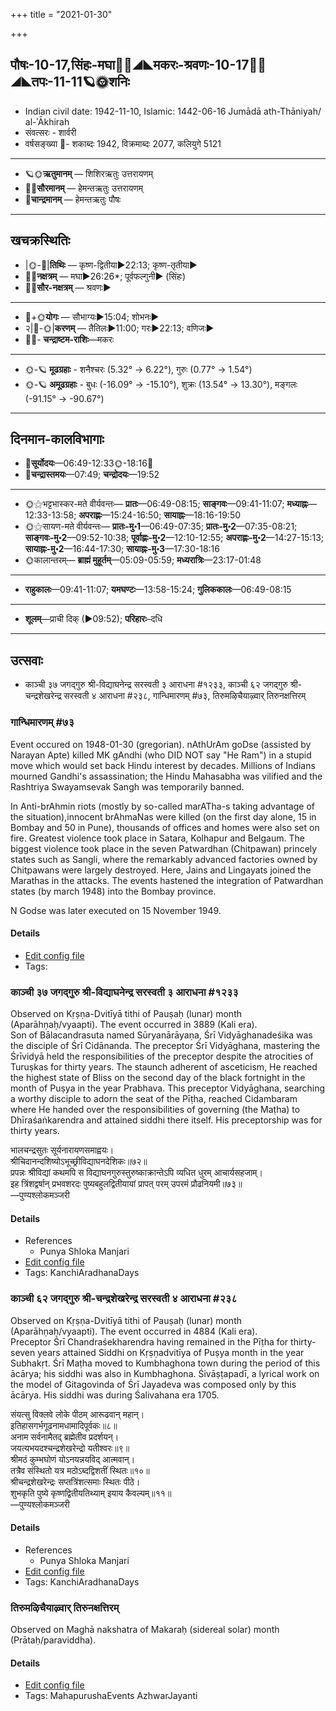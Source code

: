 +++
title = "2021-01-30"

+++
## पौषः-10-17,सिंहः-मघा🌛🌌◢◣मकरः-श्रवणः-10-17🌌🌞◢◣तपः-11-11🪐🌞शनिः
- Indian civil date: 1942-11-10, Islamic: 1442-06-16 Jumādā ath-Thāniyah/ al-ʾĀkhirah
- संवत्सरः - शार्वरी
- वर्षसङ्ख्या 🌛- शकाब्दः 1942, विक्रमाब्दः 2077, कलियुगे 5121
___________________
- 🪐🌞**ऋतुमानम्** — शिशिरऋतुः उत्तरायणम्
- 🌌🌞**सौरमानम्** — हेमन्तऋतुः उत्तरायणम्
- 🌛**चान्द्रमानम्** — हेमन्तऋतुः पौषः
___________________


## खचक्रस्थितिः
- |🌞-🌛|**तिथिः** — कृष्ण-द्वितीया►22:13; कृष्ण-तृतीया►  
- 🌌🌛**नक्षत्रम्** — मघा►26:26*; पूर्वफल्गुनी► (सिंहः)  
- 🌌🌞**सौर-नक्षत्रम्** — श्रवणः►  
___________________
- 🌛+🌞**योगः** — सौभाग्यः►15:04; शोभनः►  
- २|🌛-🌞|**करणम्** — तैतिलः►11:00; गरः►22:13; वणिजः►  
- 🌌🌛- **चन्द्राष्टम-राशिः**—मकरः  
___________________
- 🌞-🪐 **मूढग्रहाः** - शनैश्चरः (5.32° → 6.22°), गुरुः (0.77° → 1.54°)
- 🌞-🪐 **अमूढग्रहाः** - बुधः (-16.09° → -15.10°), शुक्रः (13.54° → 13.30°), मङ्गलः (-91.15° → -90.67°)
___________________


## दिनमान-कालविभागाः
- 🌅**सूर्योदयः**—06:49-12:33🌞️-18:16🌇  
- 🌛**चन्द्रास्तमयः**—07:49; **चन्द्रोदयः**—19:52  
___________________
- 🌞⚝भट्टभास्कर-मते वीर्यवन्तः— **प्रातः**—06:49-08:15; **साङ्गवः**—09:41-11:07; **मध्याह्नः**—12:33-13:58; **अपराह्णः**—15:24-16:50; **सायाह्नः**—18:16-19:50  
- 🌞⚝सायण-मते वीर्यवन्तः— **प्रातः-मु॰1**—06:49-07:35; **प्रातः-मु॰2**—07:35-08:21; **साङ्गवः-मु॰2**—09:52-10:38; **पूर्वाह्णः-मु॰2**—12:10-12:55; **अपराह्णः-मु॰2**—14:27-15:13; **सायाह्नः-मु॰2**—16:44-17:30; **सायाह्नः-मु॰3**—17:30-18:16  
- 🌞कालान्तरम्— **ब्राह्मं मुहूर्तम्**—05:09-05:59; **मध्यरात्रिः**—23:17-01:48  
___________________
- **राहुकालः**—09:41-11:07; **यमघण्टः**—13:58-15:24; **गुलिककालः**—06:49-08:15  
___________________
- **शूलम्**—प्राची दिक् (►09:52); **परिहारः**–दधि  
___________________

## उत्सवाः
- काञ्ची ३७ जगद्गुरु श्री-विद्याघनेन्द्र सरस्वती ३ आराधना #१२३३, काञ्ची ६२ जगद्गुरु श्री-चन्द्रशेखरेन्द्र सरस्वती ४ आराधना #२३८, गान्धिमारणम् #७३, तिरुमऴिचैयाऴ्वार् तिरुनक्षत्तिरम्
### गान्धिमारणम् #७३

Event occured on 1948-01-30 (gregorian). nAthUrAm goDse (assisted by Narayan Apte) killed MK gAndhi (who DID NOT say "He Ram") in a stupid move which would set back Hindu interest by decades. Millions of Indians mourned Gandhi's assassination; the Hindu Mahasabha was vilified and the Rashtriya Swayamsevak Sangh was temporarily banned.

In Anti-brAhmin riots (mostly by so-called marATha-s taking advantage of the situation),innocent brAhmaNas were killed (on the first day alone, 15 in Bombay and 50 in Pune), thousands of offices and homes were also set on fire. Greatest violence took place in Satara, Kolhapur and Belgaum. The biggest violence took place in the seven Patwardhan (Chitpawan) princely states such as Sangli, where the remarkably advanced factories owned by Chitpawans were largely destroyed. Here, Jains and Lingayats joined the Marathas in the attacks. The events hastened the integration of Patwardhan states (by march 1948) into the Bombay province.

N Godse was later executed on 15 November 1949.

#### Details
- [Edit config file](https://github.com/jyotisham/adyatithi/blob/master/mahApuruSha/xatra-later/gregorian/day/01/30/gAndhi-mAraNam.toml)
- Tags: 


### काञ्ची ३७ जगद्गुरु श्री-विद्याघनेन्द्र सरस्वती ३ आराधना #१२३३

Observed on Kṛṣṇa-Dvitīyā tithi of Pauṣaḥ (lunar) month (Aparāhṇaḥ/vyaapti). The event occurred in 3889 (Kali era).  
Son of Bālacandrasuta named Sūryanārāyaṇa, Śrī Vidyāghanadeśika was the disciple of Śrī Cidānanda. The preceptor Śrī Vidyāghana, mastering the Śrīvidyā held the responsibilities of the preceptor despite the atrocities of Turuṣkas for thirty years. The staunch adherent of asceticism, He reached the highest state of Bliss on the second day of the black fortnight in the month of Puṣya in the year Prabhava. This preceptor Vidyāghana, searching a worthy disciple to adorn the seat of the Pīṭha, reached Cidambaram where He handed over the responsibilities of governing (the Maṭha) to Dhīraśaṅkarendra and attained siddhi there itself. His preceptorship was for thirty years.

भालचन्द्रसुतः सूर्यनारायणसमाह्वयः।  
श्रीचिदानन्दशिष्योऽभूच्छ्रीविद्याघनदेशिकः॥७२॥  
प्रपन्नः श्रीविद्यां कथमपि स विद्याघनगुरुस्तुरुष्काक्रान्तेऽपि व्यधित धुरम् आचार्यसहजाम्।  
इह त्रिंशद्वर्षान् प्रभवशरदः पुष्यबहुलद्वितीयायां प्रापत् परम् उपरमं प्रौढनियमी॥७३॥  
—पुण्यश्लोकमञ्जरी



#### Details
- References
  - Punya Shloka Manjari
- [Edit config file](https://github.com/jyotisham/adyatithi/blob/master/mahApuruSha/kAnchI-maTha/lunar_month/tithi/10/17/kAJcI_37_jagadguru_zrI~vidyAghanEndra_sarasvatI_3_ArAdhanA.toml)
- Tags: KanchiAradhanaDays


### काञ्ची ६२ जगद्गुरु श्री-चन्द्रशेखरेन्द्र सरस्वती ४ आराधना #२३८

Observed on Kṛṣṇa-Dvitīyā tithi of Pauṣaḥ (lunar) month (Aparāhṇaḥ/vyaapti). The event occurred in 4884 (Kali era).  
Preceptor Śrī Chandraśekharendra having remained in the Pīṭha for thirty-seven years attained Siddhi on Kṛṣṇadvitīya of Puṣya month in the year Subhakṛt. Śrī Maṭha moved to Kumbhaghona town during the period of this ācārya; his siddhi was also in Kumbhaghona. Śivāṣṭapadī, a lyrical work on the model of Gitagovinda of Śrī Jayadeva was composed only by this ācārya. His siddhi was during Śalivahana era 1705.

संयत्सु विक्लवे लोके पीठम् आरूढवान् महान्।  
इतिहासगर्भगूढनामधामादिपूर्वकः॥८॥  
अनाम सर्वनामैतद् ब्रह्मेतीव प्रदर्शयन्।  
जयत्यभयदश्चन्द्रशेखरेन्द्रो यतीश्वरः॥९॥  
श्रीमठं कुम्भघोणं योऽनयन्नयविद् आत्मवान्।  
तत्रैव संस्थितो यत्र मठोऽब्दद्विशतीं स्थितः॥१०॥  
श्रीचन्द्रशेखरेन्द्रः सप्तत्रिंशत्समाः स्थितः पीठे।  
शुभकृति पुष्ये कृष्णद्वितीयतिथ्याम् इयाय कैवल्यम्॥११॥  
—पुण्यश्लोकमञ्जरी



#### Details
- References
  - Punya Shloka Manjari
- [Edit config file](https://github.com/jyotisham/adyatithi/blob/master/mahApuruSha/kAnchI-maTha/lunar_month/tithi/10/17/kAJcI_62_jagadguru_zrI~candrazEkharEndra_sarasvatI_4_ArAdhanA.toml)
- Tags: KanchiAradhanaDays


### तिरुमऴिचैयाऴ्वार् तिरुनक्षत्तिरम्

Observed on Maghā nakshatra of Makaraḥ (sidereal solar) month (Prātaḥ/paraviddha). 

#### Details
- [Edit config file](https://github.com/jyotisham/adyatithi/blob/master/mahApuruSha/ALvAr/sidereal_solar_month/nakshatra/10/10/tirumazhicaiyAzhvAr_tirunakSattiram.toml)
- Tags: MahapurushaEvents AzhwarJayanti


